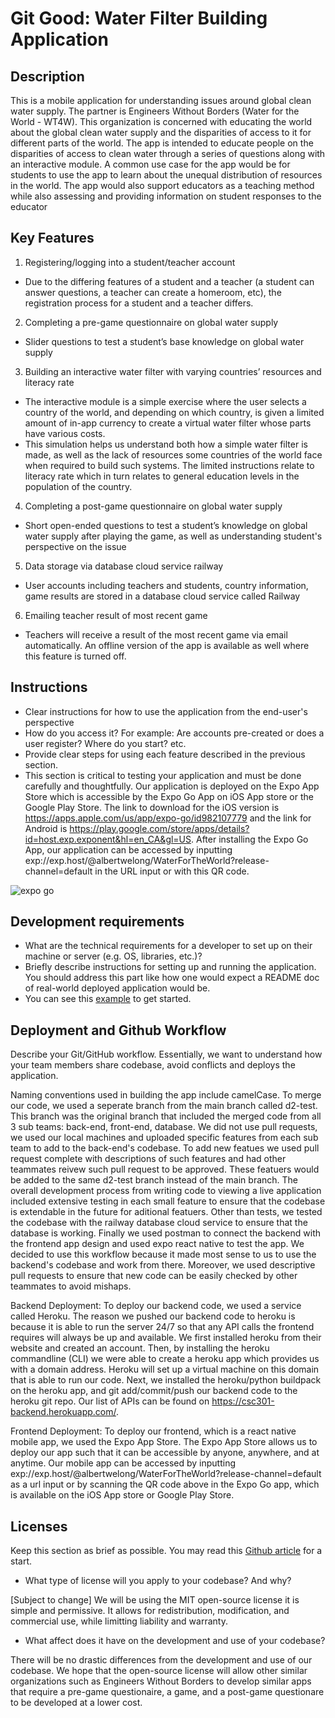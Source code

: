 # Git Good: Water Filter Building Application

## Description 
This is a mobile application for understanding issues around global clean water supply. The partner is Engineers Without Borders (Water for the World - WT4W). This organization is concerned with educating the world about the global clean water supply and the disparities of access to it for different parts of the world. The app is intended to educate people on the disparities of access to clean water through a series of questions along with an interactive module. A common use case for the app would be for students to use the app to learn about the unequal distribution of resources in the world. The app would also support educators as a teaching method while also assessing and providing information on student responses to the educator

## Key Features
1. Registering/logging into a student/teacher account
 * Due to the differing features of a student and a teacher (a student can answer questions, a teacher can create a homeroom, etc), the registration process for a student and a teacher differs. 
2. Completing a pre-game questionnaire on global water supply
 * Slider questions to test a student’s base knowledge on global water supply
3. Building an interactive water filter with varying countries’ resources and literacy rate
 * The interactive module is a simple exercise where the user selects a country of the world, and depending on which country, is given a limited amount of in-app currency to create a virtual water filter whose parts have various costs. 
* This simulation helps us understand both how a simple water filter is made, as well as the lack of resources some countries of the world face when required to build such systems. The limited instructions relate to literacy rate which in turn relates to general education levels in the population of the country.
4. Completing a post-game questionnaire on global water supply
* Short open-ended questions to test a student’s knowledge on global water supply after playing the game, as well as understanding student's perspective on the issue
5. Data storage via database cloud service railway
* User accounts including teachers and students, country information, game results are stored in a database cloud service called Railway
6. Emailing teacher result of most recent game
* Teachers will receive a result of the most recent game via email automatically. An offline version of the app is available as well where this feature is turned off.

## Instructions
 * Clear instructions for how to use the application from the end-user's perspective
 * How do you access it? For example: Are accounts pre-created or does a user register? Where do you start? etc. 
 * Provide clear steps for using each feature described in the previous section.
 * This section is critical to testing your application and must be done carefully and thoughtfully.
 Our application is deployed on the Expo App Store which is accessible by the Expo Go App on iOS App store or the Google Play Store. The link to download for the iOS version is https://apps.apple.com/us/app/expo-go/id982107779 and the link for Android is https://play.google.com/store/apps/details?id=host.exp.exponent&hl=en_CA&gl=US. After installing the Expo Go App, our application can be accessed by inputting exp://exp.host/@albertwelong/WaterForTheWorld?release-channel=default in the URL input or with this QR code. 
 
 ![expo go](https://user-images.githubusercontent.com/78889780/224879826-f3f7919a-df38-4c0e-951f-6745184b4812.png)

 
## Development requirements
 * What are the technical requirements for a developer to set up on their machine or server (e.g. OS, libraries, etc.)?
 * Briefly describe instructions for setting up and running the application. You should address this part like how one would expect a README doc of real-world deployed application would be.
 * You can see this [example](https://github.com/alichtman/shallow-backup#readme) to get started.
 
## Deployment and Github Workflow

Describe your Git/GitHub workflow. Essentially, we want to understand how your team members share codebase, avoid conflicts and deploys the application.

Naming conventions used in building the app include camelCase. To merge our code, we used a seperate branch from the main branch called d2-test. This branch was the original branch that included the merged code from all 3 sub teams: back-end, front-end, database. We did not use pull requests, we used our local machines and uploaded specific features from each sub team to add to the back-end's codebase. To add new featues we used pull request complete with descriptions of such features and had other teammates reivew such pull request to be approved. These featuers would be added to the same d2-test branch instead of the main branch. The overall development process from writing code to viewing a live application included extensive testing in each small feature to ensure that the codebase is extendable in the future for aditional featuers. Other than tests, we tested the codebase with the railway database cloud service to ensure that the database is working. Finally we used postman to connect the backend with the frontend app design and used expo react native to test the app. We decided to use this workflow because it made most sense to us to use the backend's codebase and work from there. Moreover, we used descriptive pull requests to ensure that new code can be easily checked by other teammates to avoid mishaps.

Backend Deployment: 
To deploy our backend code, we used a service called Heroku. The reason we pushed our backend code to heroku is because it is able to run the server 24/7 so that any API calls the frontend requires will always be up and available. We first installed heroku from their website and created an account. Then, by installing the heroku commandline (CLI) we were able to create a heroku app which provides us with a domain address. Heroku will set up a virtual machine on this domain that is able to run our code. Next, we installed the heroku/python buildpack on the heroku app, and git add/commit/push our backend code to the heroku git repo. Our list of APIs can be found on https://csc301-backend.herokuapp.com/.

Frontend Deployment:
To deploy our frontend, which is a react native mobile app, we used the Expo App Store. The Expo App Store allows us to deploy our app such that it can be accessible by anyone, anywhere, and at anytime. Our mobile app can be accessed by inputting exp://exp.host/@albertwelong/WaterForTheWorld?release-channel=default as a url input  or by scanning the QR code above in the Expo Go app, which is available on the iOS App store or Google Play Store. 

## Licenses 

 Keep this section as brief as possible. You may read this [Github article](https://help.github.com/en/github/creating-cloning-and-archiving-repositories/licensing-a-repository) for a start.

 * What type of license will you apply to your codebase? And why?

[Subject to change]
We will be using the MIT open-source license it is simple and permissive. It allows for redistribution, modification, and commercial use, while limitting liability and warranty. 

* What affect does it have on the development and use of your codebase?

There will be no drastic differences from the development and use of our codebase. We hope that the open-source license will allow other similar organizations such as Engineers Without Borders to develop similar apps that require a pre-game questionaire, a game, and a post-game questionare to be developed at a lower cost.

